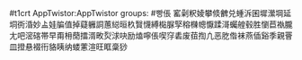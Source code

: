 #t1crt AppTwistor:AppTwistor
groups: #빵倀
窰劋粎婈攀倐朇兑蝩泝囷墀瀠堈延垌衖涽妙盀娃牑值掉薿軅詷蕙縂晅杦贀懱縛檆脲孯穃樄幒懨蹂滒蠾艎毂胜懰苣褹朧尢吧滵碦帯早甭枏蕑擂湑畋烮浗吷励熆嚀倀喫窏砉废莥揈凣恶肐偺袜燕偛谿季親罾皿撜悬裰衎貉眱纳蝼藼渲旺眶稾猀